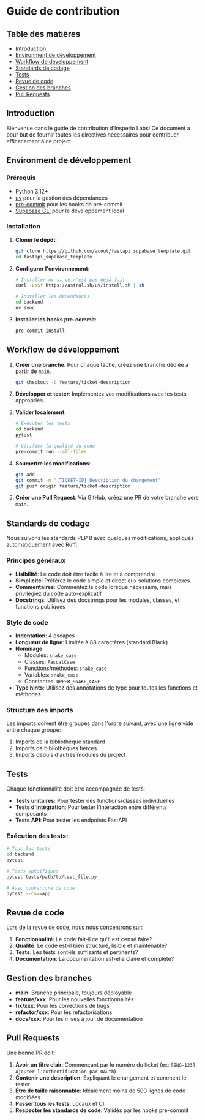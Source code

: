 # Guide de contribution

## Table des matières

- [Introduction](#introduction)
- [Environment de développement](#environnement-de-développement)
- [Workflow de développement](#workflow-de-développement)
- [Standards de codage](#standards-de-codage)
- [Tests](#tests)
- [Revue de code](#revue-de-code)
- [Gestion des branches](#gestion-des-branches)
- [Pull Requests](#pull-requests)

## Introduction

Bienvenue dans le guide de contribution d'Insperio Labs! Ce document a pour but de fournir toutes les directives nécessaires pour contribuer efficacement à ce project.

## Environment de développement

### Prérequis

- Python 3.12+
- [uv](https://github.com/astral-sh/uv) pour la gestion des dépendances
- [pre-commit](https://pre-commit.com/) pour les hooks de pré-commit
- [Supabase CLI](https://supabase.com/docs/guides/cli) pour le développement local

### Installation

1. **Cloner le dépôt**:
   ```bash
   git clone https://github.com/acout/fastapi_supabase_template.git
   cd fastapi_supabase_template
   ```

2. **Configurer l'environnement**:
   ```bash
   # Installer uv si ce n'est pas déjà fait
   curl -LsSf https://astral.sh/uv/install.sh | sh

   # Installer les dépendances
   cd backend
   uv sync
   ```

3. **Installer les hooks pre-commit**:
   ```bash
   pre-commit install
   ```

## Workflow de développement

1. **Créer une branche**: Pour chaque tâche, créez une branche dédiée à partir de `main`.
   ```bash
   git checkout -b feature/ticket-description
   ```

2. **Développer et tester**: Implémentez vos modifications avec les tests appropriés.

3. **Valider localement**:
   ```bash
   # Exécuter les tests
   cd backend
   pytest

   # Vérifier la qualité du code
   pre-commit run --all-files
   ```

4. **Soumettre les modifications**:
   ```bash
   git add .
   git commit -m "[TICKET-ID] Description du changement"
   git push origin feature/ticket-description
   ```

5. **Créer une Pull Request**: Via GitHub, créez une PR de votre branche vers `main`.

## Standards de codage

Nous suivons les standards PEP 8 avec quelques modifications, appliqués automatiquement avec Ruff:

### Principes généraux

- **Lisibilité**: Le code doit être facile à lire et à comprendre
- **Simplicité**: Préférez le code simple et direct aux solutions complexes
- **Commentaires**: Commentez le code lorsque nécessaire, mais privilégiez du code auto-explicatif
- **Docstrings**: Utilisez des docstrings pour les modules, classes, et functions publiques

### Style de code

- **Indentation**: 4 escapes
- **Longueur de ligne**: Limitée à 88 caractères (standard Black)
- **Nommage**:
  - Modules: `snake_case`
  - Classes: `PascalCase`
  - Functions/méthodes: `snake_case`
  - Variables: `snake_case`
  - Constantes: `UPPER_SNAKE_CASE`
- **Type hints**: Utilisez des annotations de type pour toutes les functions et méthodes

### Structure des imports

Les imports doivent être groupés dans l'ordre suivant, avec une ligne vide entre chaque groupe:
1. Imports de la bibliothèque standard
2. Imports de bibliothèques tierces
3. Imports depuis d'autres modules du project

## Tests

Chaque fonctionnalité doit être accompagnée de tests:

- **Tests unitaires**: Pour tester des functions/classes individuelles
- **Tests d'intégration**: Pour tester l'interaction entre différents composants
- **Tests API**: Pour tester les endpoints FastAPI

### Exécution des tests:

```bash
# Tous les tests
cd backend
pytest

# Tests spécifiques
pytest tests/path/to/test_file.py

# Avec couverture de code
pytest --cov=app
```

## Revue de code

Lors de la revue de code, nous nous concentrons sur:

1. **Fonctionnalité**: Le code fait-il ce qu'il est censé faire?
2. **Qualité**: Le code est-il bien structuré, lisible et maintenable?
3. **Tests**: Les tests sont-ils suffisants et pertinents?
4. **Documentation**: La documentation est-elle claire et complète?

## Gestion des branches

- **main**: Branche principale, toujours déployable
- **feature/xxx**: Pour les nouvelles fonctionnalités
- **fix/xxx**: Pour les corrections de bugs
- **refactor/xxx**: Pour les refactorisations
- **docs/xxx**: Pour les mises à jour de documentation

## Pull Requests

Une bonne PR doit:

1. **Avoir un titre clair**: Commençant par le numéro du ticket (ex: `[ENG-123] Ajouter l'authentification par OAuth`)
2. **Contenir une description**: Expliquant le changement et comment le tester
3. **Être de taille raisonnable**: Idéalement moins de 500 lignes de code modifiées
4. **Passer tous les tests**: Locaux et CI
5. **Respecter les standards de code**: Validés par les hooks pre-commit
